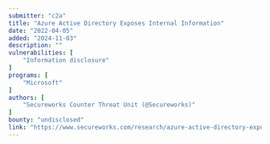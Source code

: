```yaml
---
submitter: "c2a"
title: "Azure Active Directory Exposes Internal Information"
date: "2022-04-05"
added: "2024-11-03"
description: ""
vulnerabilities: [
    "Information disclosure"
]
programs: [
    "Microsoft"
]
authors: [
    "Secureworks Counter Threat Unit (@Secureworks)"
]
bounty: "undisclosed"
link: "https://www.secureworks.com/research/azure-active-directory-exposes-internal-information"
---
```




